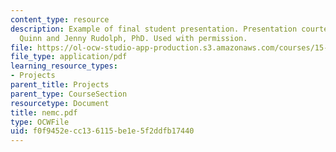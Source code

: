 ```yaml
---
content_type: resource
description: Example of final student presentation. Presentation courtesy of Timothy
  Quinn and Jenny Rudolph, PhD. Used with permission.
file: https://ol-ocw-studio-app-production.s3.amazonaws.com/courses/15-875-applications-of-system-dynamics-spring-2004/f0f9452ecc136115be1e5f2ddfb17440_nemc.pdf
file_type: application/pdf
learning_resource_types:
- Projects
parent_title: Projects
parent_type: CourseSection
resourcetype: Document
title: nemc.pdf
type: OCWFile
uid: f0f9452e-cc13-6115-be1e-5f2ddfb17440
---
```

